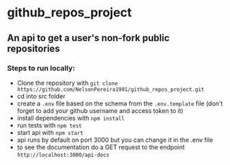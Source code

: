 # github_repos_project

## An api to get a user's non-fork public repositories

### Steps to run locally:
- Clone the repository with `git clone https://github.com/NelsonPereira1991/github_repos_project.git`
- cd into src folder
- create a `.env` file based on the schema from the `.env.template` file (don't forget to add your github username and access token to it)
- install dependencies with `npm install`
- run tests with `npm test`
- start api with `npm start`
- api runs by default on port 3000 but you can change it in the .env file
- to see the documentation do a GET request to the endpoint `http://localhost:3000/api-docs`
